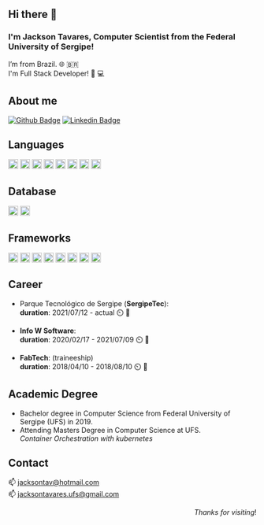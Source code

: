 ## Hi there 👋

### I'm Jackson Tavares, Computer Scientist from the Federal University of Sergipe!

I’m from Brazil. :globe_with_meridians: :brazil: <br>
I'm Full Stack Developer! :bearded_person: :computer:

## About me

[![Github Badge](https://img.shields.io/badge/-Github-000?style=flat-square&logo=Github&logoColor=white&link=https://github.com/JacksonTav)](https://github.com/JacksonTav)
[![Linkedin Badge](https://img.shields.io/badge/-LinkedIn-blue?style=flat-square&logo=Linkedin&logoColor=white&link=https://www.linkedin.com/in/jackson-tavares-01899b116/)](https://www.linkedin.com/in/jackson-tavares-01899b116/)

## Languages

<code><img height="20"	src="https://img.shields.io/badge/HTML5-E34F26?style=for-the-badge&logo=html5&logoColor=white"></code>
<code><img height="20"	src="https://img.shields.io/badge/CSS3-1572B6?style=for-the-badge&logo=css3&logoColor=white"></code>
<code><img height="20"	src="https://img.shields.io/badge/JavaScript-323330?style=for-the-badge&logo=javascript&logoColor=F7DF1E"></code>
<code><img height="20"	src="https://img.shields.io/badge/json-5E5C5C?style=for-the-badge&logo=json&logoColor=white"></code>
<code><img height="20"	src="https://img.shields.io/badge/C-00599C?style=for-the-badge&logo=c&logoColor=white"></code>
<code><img height="20"	src="https://img.shields.io/badge/C%2B%2B-00599C?style=for-the-badge&logo=c%2B%2B&logoColor=white"></code>
<code><img height="20"	src="https://img.shields.io/badge/Java-ED8B00?style=for-the-badge&logo=java&logoColor=white"></code>
<code><img height="20"	src="https://img.shields.io/badge/PHP-777BB4?style=for-the-badge&logo=php&logoColor=white"></code>

## Database
<code><img height="20"	src="https://img.shields.io/badge/MySQL-00000F?style=for-the-badge&logo=mysql&logoColor=white"></code>
<code><img height="20"	src="https://img.shields.io/badge/PostgreSQL-316192?style=for-the-badge&logo=postgresql&logoColor=white"></code>

## Frameworks
<code><img height="20"	src="https://img.shields.io/badge/Node.js-339933?style=for-the-badge&logo=nodedotjs&logoColor=white"></code>
<code><img height="20"	src="https://img.shields.io/badge/npm-CB3837?style=for-the-badge&logo=npm&logoColor=white"></code>
<code><img height="20"	src="https://img.shields.io/badge/Express.js-000000?style=for-the-badge&logo=express&logoColor=white"></code>
<code><img height="20"	src="https://img.shields.io/badge/Bootstrap-563D7C?style=for-the-badge&logo=bootstrap&logoColor=white"></code>
<code><img height="20"	src="https://img.shields.io/badge/jQuery-0769AD?style=for-the-badge&logo=jquery&logoColor=white"></code>
<code><img height="20"	src="https://img.shields.io/badge/Spring_Boot-F2F4F9?style=for-the-badge&logo=spring-boot"></code>
<code><img height="20"	src="https://img.shields.io/badge/kubernetes-326ce5.svg?&style=for-the-badge&logo=kubernetes&logoColor=white"></code>
<code><img height="20"	src="https://img.shields.io/badge/Postman-FF6C37?style=for-the-badge&logo=Postman&logoColor=white"></code>
<!--<code><img height="27" width="150"	src="https://cakephp.org/img/trademarks/logo-1.jpg"></code> -->

## Career
- Parque Tecnológico de Sergipe (**SergipeTec**): <br>
   **duration**: 2021/07/12 - actual :timer_clock: :calendar:

- **Info W Software**: <br>
  **duration**: 2020/02/17 - 2021/07/09 :timer_clock: :calendar:
  
- **FabTech**: (traineeship) <br>
  **duration**: 2018/04/10 - 2018/08/10 :timer_clock: :calendar:

## Academic Degree
- Bachelor degree in Computer Science from Federal University of Sergipe (UFS) in 2019.
- Attending Masters Degree in Computer Science at UFS. <br>
     <em>Container Orchestration with kubernetes</em> 

## Contact
:mailbox: jacksontav@hotmail.com <br>
:mailbox: jacksontavares.ufs@gmail.com

<div align="right"> <em>Thanks for visiting</em>!</div>




<!--
- 🔭 I’m currently working on Parque Tecnológico de Sergipe (SergipeTec) using the technologies:
**JacksonTav/JacksonTav** is a ✨ _special_ ✨ repository because its `README.md` (this file) appears on your GitHub profile.

Here are some ideas to get you started:

- 🔭 I’m currently working on ...
- 🌱 I’m currently learning ...
- 👯 I’m looking to collaborate on ...
- 🤔 I’m looking for help with ...
- 💬 Ask me about ...
- 📫 How to reach me: ...
- 😄 Pronouns: ...
- ⚡ Fun fact: ...

<code><img height="20"	src=""></code>
<code><img height="20"	src=""></code>
<code><img height="20"	src=""></code>
-->
